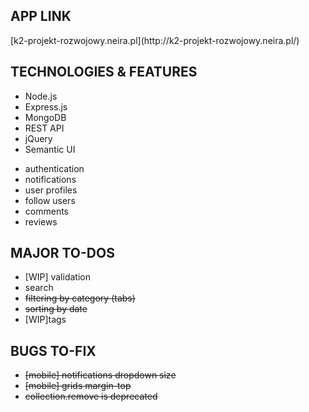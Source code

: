 <h2>APP LINK</h2>
[k2-projekt-rozwojowy.neira.pl](http://k2-projekt-rozwojowy.neira.pl/)
<h2>TECHNOLOGIES & FEATURES</h2>
<ul>
<li>Node.js</li>
<li>Express.js</li>
<li>MongoDB</li>
<li>REST API</li>
<li>jQuery</li>
<li>Semantic UI</li>
</ul>
<ul>
<li>authentication</li>
<li>notifications</li>
<li>user profiles</li>
<li>follow users</li>
<li>comments</li>
<li>reviews</li>
</ul>
<h2>MAJOR TO-DOS</h2>
<ul>
<li>[WIP] validation</li>
<li>search</li>
<strike><li>filtering by category (tabs)</li></strike>
<strike><li>sorting by date</li></strike>
<li>[WIP]tags</li>
</ul>
<h2>BUGS TO-FIX</h2>
<ul>
<strike><li>[mobile] notifications dropdown size</li></strike>
<strike><li>[mobile] grids margin-top</li></strike>
<strike><li>collection.remove is deprecated</li></strike>
</ul> 